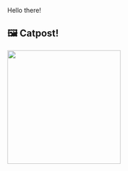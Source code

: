 Hello there!



## 🖼️ Catpost!

<sub>
    <img src="https://26.media.tumblr.com/tumblr_krvvyt91aU1qa9hjso1_1280.png" height="256">
</sub>

